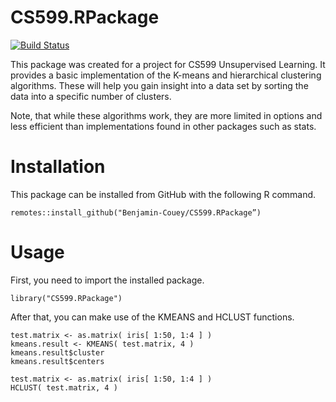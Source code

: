 # CS599.RPackage

<!-- badges: start -->
  [![Build Status](https://travis-ci.org/Benjamin-Couey/CS599.RPackage.svg?branch=master)](https://travis-ci.org/Benjamin-Couey/CS599.RPackage)
<!-- badges: end -->

This package was created for a project for CS599 Unsupervised Learning. It
provides a basic implementation of the K-means and hierarchical clustering
algorithms. These will help you gain insight into a data set by sorting the data
into a specific number of clusters.

Note, that while these algorithms work, they are more limited in options and
less efficient than implementations found in other packages such as stats.

# Installation

This package can be installed from GitHub with the following R command.

```
remotes::install_github("Benjamin-Couey/CS599.RPackage”)
```

# Usage

First, you need to import the installed package.

```
library("CS599.RPackage")
```

After that, you can make use of the KMEANS and HCLUST functions.
```
test.matrix <- as.matrix( iris[ 1:50, 1:4 ] )
kmeans.result <- KMEANS( test.matrix, 4 )
kmeans.result$cluster
kmeans.result$centers
```

```
test.matrix <- as.matrix( iris[ 1:50, 1:4 ] )
HCLUST( test.matrix, 4 )
```
